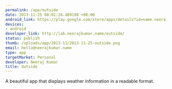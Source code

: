 ```yaml
--- 
permalink: /app/outside
date: 2013-11-25 08:01:24.489108 +00:00
android_link: https://play.google.com/store/apps/details?id=name.neerajkumar.mobile.android.outside
devices: 
- android
developer_link: http://lab.neerajkumar.name/outside/
status: publish
thumb: /uploads/app/2013-11/2013-11-25-outside.png
email: hello@neerajkumar.name
type: app
targetMarket: Personal
developer: Neeraj Kumar
title: Outside
---
```


A beautiful app that displays weather information in a readable format.
